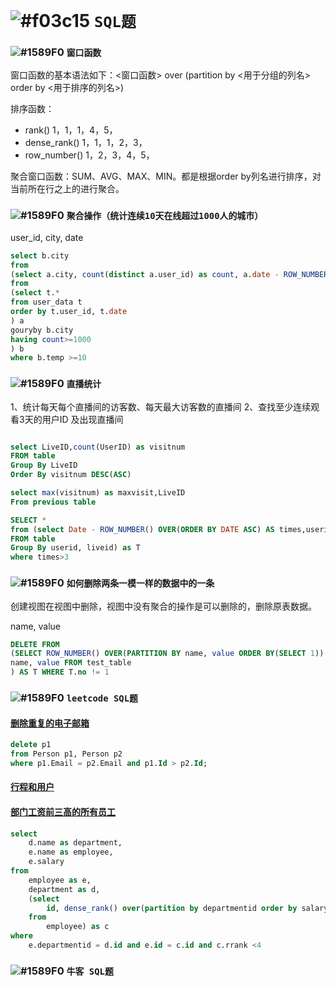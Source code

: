 # ![#f03c15](https://placehold.it/15/f03c15/000000?text=+) `SQL题`

### ![#1589F0](https://placehold.it/15/1589F0/000000?text=+) `窗口函数`

窗口函数的基本语法如下：<窗口函数> over (partition by <用于分组的列名> order by <用于排序的列名>)

排序函数：

- rank() 1，1，1，4，5，
- dense_rank() 1，1，1，2，3，
- row_number() 1，2，3，4，5，

聚合窗口函数：SUM、AVG、MAX、MIN。都是根据order by列名进行排序，对当前所在行之上的进行聚合。

### ![#1589F0](https://placehold.it/15/1589F0/000000?text=+) `聚合操作（统计连续10天在线超过1000人的城市）`

user_id, city, date

```sql
select b.city
from 
(select a.city, count(distinct a.user_id) as count, a.date - ROW_NUMBER() OVER(PARTITION BY a.city ORDER BY a.date) AS temp 
from
(select t.*
from user_data t
order by t.user_id, t.date
) a
gouryby b.city
having count>=1000
) b
where b.temp >=10


```

### ![#1589F0](https://placehold.it/15/1589F0/000000?text=+) `直播统计`

1、统计每天每个直播间的访客数、每天最大访客数的直播间
2、查找至少连续观看3天的用户ID 及出现直播间

```sql

select LiveID,count(UserID) as visitnum 
FROM table
Group By LiveID 
Order By visitnum DESC(ASC)

select max(visitnum) as maxvisit,LiveID 
From previous table

SELECT *
from (select Date - ROW_NUMBER() OVER(ORDER BY DATE ASC) AS times,userid, liveid
FROM table
Group By userid, liveid) as T
where times>3


```

### ![#1589F0](https://placehold.it/15/1589F0/000000?text=+) `如何删除两条一模一样的数据中的一条`

创建视图在视图中删除，视图中没有聚合的操作是可以删除的，删除原表数据。

name, value
```sql
DELETE FROM
(SELECT ROW_NUMBER() OVER(PARTITION BY name, value ORDER BY(SELECT 1)) AS no,
name, value FROM test_table
) AS T WHERE T.no != 1
```

### ![#1589F0](https://placehold.it/15/1589F0/000000?text=+) `leetcode SQL题`

#### [删除重复的电子邮箱](https://leetcode-cn.com/problems/delete-duplicate-emails/)

```sql
delete p1
from Person p1, Person p2
where p1.Email = p2.Email and p1.Id > p2.Id;
```

#### [行程和用户](https://leetcode-cn.com/problems/trips-and-users/)

#### [部门工资前三高的所有员工](https://leetcode-cn.com/problems/department-top-three-salaries/)

```sql
select 
    d.name as department,
    e.name as employee,
    e.salary
from 
    employee as e,
    department as d,
    (select
        id, dense_rank() over(partition by departmentid order by salary desc) as rrank
    from 
        employee) as c
where 
    e.departmentid = d.id and e.id = c.id and c.rrank <4
```

### ![#1589F0](https://placehold.it/15/1589F0/000000?text=+) `牛客 SQL题`
